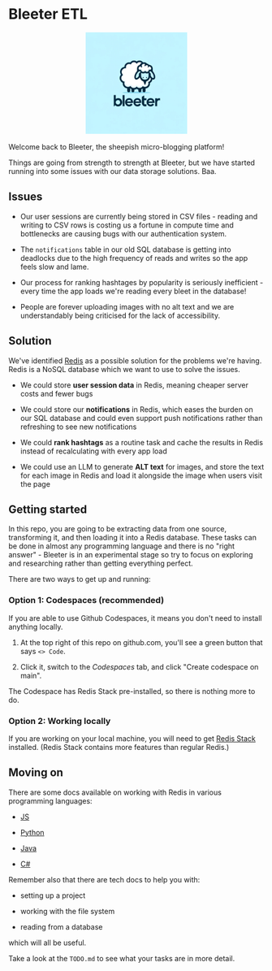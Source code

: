 # Bleeter ETL

<p align="center">
  <img width="200px" src="logo.png" />
</p>

Welcome back to Bleeter, the sheepish micro-blogging platform!

Things are going from strength to strength at Bleeter, but we have started
running into some issues with our data storage solutions. Baa.

## Issues

- Our user sessions are currently being stored in CSV files - reading and
  writing to CSV rows is costing us a fortune in compute time and bottlenecks
  are causing bugs with our authentication system.

- The `notifications` table in our old SQL database is getting into deadlocks
  due to the high frequency of reads and writes so the app feels slow and lame.

- Our process for ranking hashtages by popularity is seriously inefficient -
  every time the app loads we're reading every bleet in the database!

- People are forever uploading images with no alt text and we are understandably
  being criticised for the lack of accessibility.

## Solution

We've identified [Redis](https://redis.io/) as a possible solution for the
problems we're having. Redis is a NoSQL database which we want to use to solve
the issues.

- We could store **user session data** in Redis, meaning cheaper server costs
  and fewer bugs

- We could store our **notifications** in Redis, which eases the burden on our
  SQL database and could even support push notifications rather than refreshing
  to see new notifications

- We could **rank hashtags** as a routine task and cache the results in Redis
  instead of recalculating with every app load

- We could use an LLM to generate **ALT text** for images, and store the text
  for each image in Redis and load it alongside the image when users visit the
  page

## Getting started

In this repo, you are going to be extracting data from one source, transforming
it, and then loading it into a Redis database. These tasks can be done in almost
any programming language and there is no "right answer" - Bleeter is in an
experimental stage so try to focus on exploring and researching rather than
getting everything perfect.

There are two ways to get up and running:

### Option 1: Codespaces (recommended)

If you are able to use Github Codespaces, it means you don't need to install
anything locally.

1. At the top right of this repo on github.com, you'll see a green button that
   says `<> Code`.

2. Click it, switch to the _Codespaces_ tab, and click "Create codespace on
   main".

The Codespace has Redis Stack pre-installed, so there is nothing more to do.

### Option 2: Working locally

If you are working on your local machine, you will need to get
[Redis Stack](https://redis.io/docs/latest/operate/oss_and_stack/install/install-stack/)
installed. (Redis Stack contains more features than regular Redis.)

## Moving on

There are some docs available on working with Redis in various programming
languages:

- [JS](https://tech-docs.corndel.com/express/redis)

- [Python](https://tech-docs.corndel.com/flask/redis)

- [Java](https://tech-docs.corndel.com/javalin/redis)

- [C#](https://tech-docs.corndel.com/dotnet/redis)

Remember also that there are tech docs to help you with:

- setting up a project

- working with the file system

- reading from a database

which will all be useful.

Take a look at the `TODO.md` to see what your tasks are in more detail.
